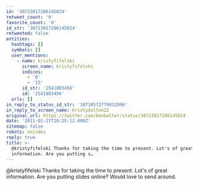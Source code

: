 ```yaml
---
id: '30723017206145024'
retweet_count: '0'
favorite_count: '0'
id_str: '30723017206145024'
retweeted: false
entities:
  hashtags: []
  symbols: []
  user_mentions:
    - name: kristyfifelski
      screen_name: kristyfifelski
      indices:
        - '0'
        - '15'
      id_str: '2541803456'
      id: '2541803456'
  urls: []
in_reply_to_status_id_str: '30718572779012096'
in_reply_to_screen_name: kristydalton22
original_url: https://twitter.com/benbalter/status/30723017206145024
date: '2011-01-27T20:25:12.000Z'
sitemap: false
robots: noindex
reply: true
title: >-
  @kristyfifelski Thanks for taking the time to present. Lot's of great
  information. Are you putting s…
---
```


@kristyfifelski Thanks for taking the time to present. Lot's of great information. Are you putting slides online? Would love to send around.